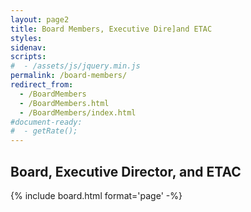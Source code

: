 ```yaml
---
layout: page2
title: Board Members, Executive Dire]and ETAC
styles:
sidenav:
scripts:
#  - /assets/js/jquery.min.js
permalink: /board-members/
redirect_from:
  - /BoardMembers
  - /BoardMembers.html
  - /BoardMembers/index.html
#document-ready:
#  - getRate();
---
```


## Board, Executive Director, and ETAC

{% include board.html format='page' -%}

<!-- CONTENT END -->
